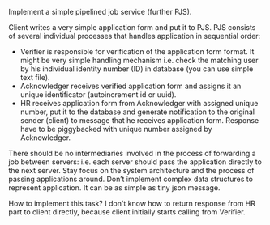 Implement a simple pipelined job service (further PJS). 

Client writes a very simple application form and put it to PJS. PJS consists of several individual processes that handles application in sequential order:

 - Verifier is responsible for verification of the application form format. It might be very simple handling mechanism i.e. check the matching user by his individual identity number (ID) in database (you can use simple text file).
 - Acknowledger receives verified application form and assigns it an unique identificator (autoincrement id or uuid).
 - HR receives application form from Acknowledger with assigned unique number, put it to the database and generate notification to the original sender (client) to message that he receives application form. Response have to be piggybacked with unique number assigned by Acknowledger.
 
There should be no intermediaries involved in the process of forwarding a job between servers: i.e. each server should pass the application directly to the next server. Stay focus on the system architecture and the process of passing applications around. Don’t implement complex data structures to represent application. It can be as simple as tiny json message.

How to implement this task? I don't know how to return response from HR part to client directly, because client initially starts calling from Verifier.